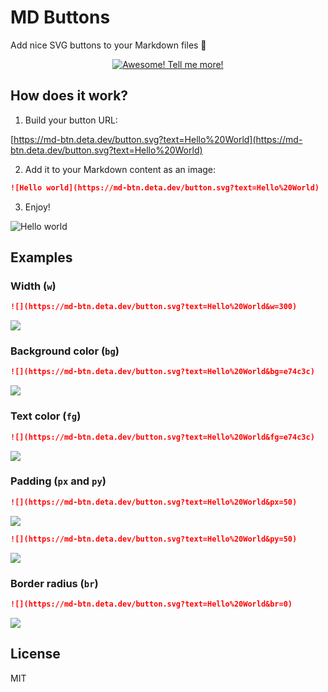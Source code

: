 # MD Buttons

Add nice SVG buttons to your Markdown files 🎨

<p align="center">
    <a href="#how-does-it-work">
        <img src="https://md-btn.deta.dev/button.svg?text=Awesome%20%F0%9F%9A%80%20Tell%20me%20more!&w=250&px=40&py=40" alt="Awesome! Tell me more!">
    </a>
</p>

## How does it work?

1. Build your button URL:

[https://md-btn.deta.dev/button.svg?text=Hello%20World](https://md-btn.deta.dev/button.svg?text=Hello%20World)

2. Add it to your Markdown content as an image:

```md
![Hello world](https://md-btn.deta.dev/button.svg?text=Hello%20World)
```

3. Enjoy!

![Hello world](https://md-btn.deta.dev/button.svg?text=Hello%20World)

## Examples

### Width (`w`)

```md
![](https://md-btn.deta.dev/button.svg?text=Hello%20World&w=300)
```

![](https://md-btn.deta.dev/button.svg?text=Hello%20World&w=300)

### Background color (`bg`)

```md
![](https://md-btn.deta.dev/button.svg?text=Hello%20World&bg=e74c3c)
```

![](https://md-btn.deta.dev/button.svg?text=Hello%20World&bg=e74c3c)

### Text color (`fg`)

```md
![](https://md-btn.deta.dev/button.svg?text=Hello%20World&fg=e74c3c)
```

![](https://md-btn.deta.dev/button.svg?text=Hello%20World&fg=e74c3c)

### Padding (`px` and `py`)

```md
![](https://md-btn.deta.dev/button.svg?text=Hello%20World&px=50)
```

![](https://md-btn.deta.dev/button.svg?text=Hello%20World&px=50)

```md
![](https://md-btn.deta.dev/button.svg?text=Hello%20World&py=50)
```

![](https://md-btn.deta.dev/button.svg?text=Hello%20World&py=50)

### Border radius (`br`)

```md
![](https://md-btn.deta.dev/button.svg?text=Hello%20World&br=0)
```

![](https://md-btn.deta.dev/button.svg?text=Hello%20World&br=0)

## License

MIT

